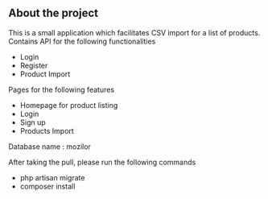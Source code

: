 ## About the project

This is a small application which facilitates CSV import for a list of products.
Contains API for the following functionalities
- Login
- Register
- Product Import

Pages for the following features
- Homepage for product listing
- Login
- Sign up
- Products Import

Database name : mozilor

After taking the pull, please run the following commands
- php artisan migrate
- composer install









